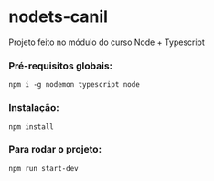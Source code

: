 # nodets-canil
Projeto feito no módulo do curso Node + Typescript

### Pré-requisitos globais:
`npm i -g nodemon typescript node`

### Instalação:
`npm install`

### Para rodar o projeto:
`npm run start-dev`
